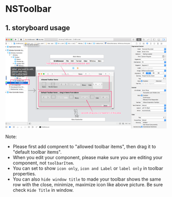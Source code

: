 # NSToolbar

## 1. storyboard usage

![NSToolbar edit](../images/osX/NSToolbar.png)

Note:

-   Please first add compnent to "allowed toolbar items", then drag it to "default toolbar items".
-   When you edit your component, please make sure you are editing your component, not `toolbarItem`.
-   You can set to show `icon only`, `icon and Label` or `label only` in toolbar properties.
-   You can also `hide window title` to made your toolbar shows the same row with the close, minimize, maximize icon like above picture. Be sure check `Hide Title` in window.